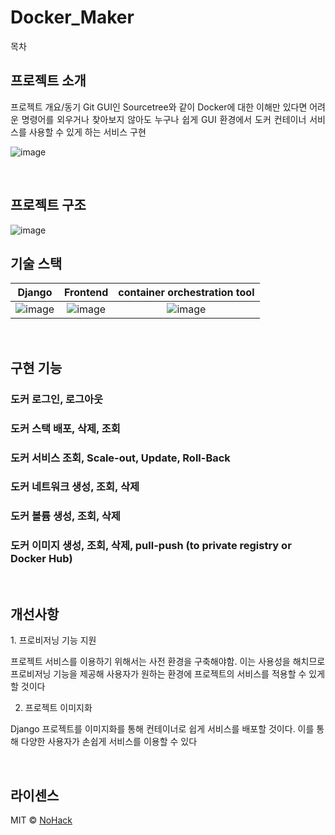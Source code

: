 # Docker_Maker



목차

## 프로젝트 소개

<p align="justify">
프로젝트 개요/동기
Git GUI인 Sourcetree와 같이 Docker에 대한 이해만 있다면 어려운 명령어를 외우거나 찾아보지 않아도 누구나 쉽게 GUI 환경에서 도커 컨테이너 서비스를 사용할 수 있게 하는 서비스 구현
</p>

![image](https://user-images.githubusercontent.com/77333310/208288671-10152252-df79-49c9-bef5-30210bedd200.png)

<br>

## 프로젝트 구조
![image](https://user-images.githubusercontent.com/77333310/208288945-9d945ec6-dc0e-45e1-ae0f-de17b51fb1b4.png)


## 기술 스택

| Django | Frontend |  container orchestration tool   |
| :--------: | :--------: | :------: |
|   ![image](https://user-images.githubusercontent.com/77333310/208288786-f702681a-a3b5-49e1-afb1-5c99a3955629.png)   |   ![image](https://user-images.githubusercontent.com/77333310/208288829-1d873556-abb3-4d36-b535-a6ee3d6ee2d8.png)   | ![image](https://user-images.githubusercontent.com/77333310/208288842-a78591e8-06da-47a2-b442-eb6ac6849ee1.png) |

<br>

## 구현 기능

### 도커 로그인, 로그아웃

### 도커 스택 배포, 삭제, 조회

### 도커 서비스 조회, Scale-out, Update, Roll-Back

### 도커 네트워크 생성, 조회, 삭제

### 도커 볼륨 생성, 조회, 삭제

### 도커 이미지 생성, 조회, 삭제, pull-push (to private registry or Docker Hub)

<br>

## 개선사항

<p align="justify">
 1. 프로비저닝 기능 지원
 
  프로젝트 서비스를 이용하기 위해서는 사전 환경을 구축해야함. 이는 사용성을 해치므로 프로비저닝 기능을 제공해 사용자가 원하는 환경에 프로젝트의 서비스를 적용할 수 있게 할 것이다 
 
 2. 프로젝트 이미지화  
 
  Django 프로젝트를 이미지화를 통해 컨테이너로 쉽게 서비스를 배포할 것이다. 이를 통해 다양한 사용자가 손쉽게 서비스를 이용할 수 있다  
</p>

<br>

## 라이센스

MIT &copy; [NoHack](mailto:lbjp114@gmail.com)

<!-- Stack Icon Refernces -->

[js]: /images/stack/javascript.svg
[ts]: /images/stack/typescript.svg
[react]: /images/stack/react.svg
[node]: /images/stack/node.svg
